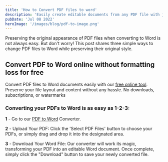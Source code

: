 ```yaml
---
title: 'How to Convert PDF files to word'
description: 'Easily create editable documents from any PDF file with just one click.'
pubDate: 'Jul 08 2022'
heroImage: '/images/blog/pdf-to-image.png'
---
```



Preserving the original appearance of PDF files when converting to Word is not always easy. But don't worry! This post shares three simple ways to change PDF files to Word while preserving their original style.



## Convert PDF to Word online without formatting loss for free

Convert PDF files to Word documents easily with our [free online tool](https://www.pdfequips.com/pdf-to-word). Preserve your file layout and content without any hassle. No downloads, subscriptions, or watermarks


### Converting your PDFs to Word is as easy as 1-2-3:


**1** - Go to our [PDF to Word](https://www.pdfequips.com/pdf-to-word) Converter.

**2** - Upload Your PDF: Click the 'Select PDF Files' button to choose your PDFs, or simply drag and drop it into the designated area.

**3** - Download Your Word File: Our converter will work its magic, transforming your PDF into an editable Word document. Once complete, simply click the "Download" button to save your newly converted file.